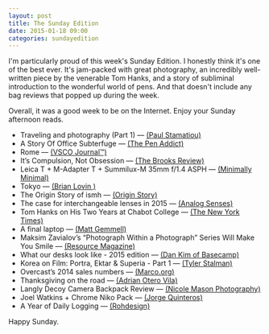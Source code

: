 ```yaml
---
layout: post
title: The Sunday Edition
date: 2015-01-18 09:00
categories: sundayedition
---
```


I'm particularly proud of this week's Sunday Edition. I honestly think it's one of the best ever. It's jam-packed with great photography, an incredibly well-written piece by the venerable Tom Hanks, and a story of subliminal introduction to the wonderful world of pens. And that doesn't include any bag reviews that popped up during the week. 

Overall, it was a good week to be on the Internet. Enjoy your Sunday afternoon reads. 

* Traveling and photography (Part 1) — [(Paul Stamatiou)](http://paulstamatiou.com/traveling-and-photography-part-1/)
* A Story Of Office Subterfuge — [(The Pen Addict)](http://www.penaddict.com/blog/2015/1/15/a-story-of-office-subterfuge)
* Rome  — [(VSCO Journal™)](http://grid.vsco.co/journal/rome-city-guide-kristina-gill)
* It’s Compulsion, Not Obsession — [(The Brooks Review)](https://brooksreview.net/2015/01/compulsion/)
* Leica T + M-Adapter T + Summilux-M 35mm f/1.4 ASPH  — [(Minimally Minimal)](http://www.minimallyminimal.com/blog/leica-t-m-adapter-t-summilux-m-35mm-f14-asph)
* Tokyo — [(Brian Lovin )](http://blog.brianlovin.com/tokyo/)
* The Origin Story of ismh — [(Origin Story)](http://ostory.tumblr.com/post/107888358804/the-origin-story-of-ismh)
* The case for interchangeable lenses in 2015 — [(Analog Senses)](http://www.analogsenses.com/2015/01/13/the-case-for-interchangeable-lenses-in-2015)
* Tom Hanks on His Two Years at Chabot College — [(The New York Times)](http://www.nytimes.com/2015/01/14/opinion/tom-hanks-on-his-two-years-at-chabot-college.html?_r=0)
* A final laptop — [(Matt Gemmell)](http://mattgemmell.com/a-final-laptop/)
* Maksim Zavialov’s “Photograph Within a Photograph” Series Will Make You Smile — [(Resource Magazine)](http://resourcemagonline.com/2015/01/maksim-zavialovs-photograph-within-a-photograph-series-will-make-you-smile/46510/)
* What our desks look like - 2015 edition — [(Dan Kim of Basecamp)](https://signalvnoise.com/posts/3833-what-our-desks-look-like-2015-edition)
* Korea on Film: Portra, Ektar & Superia - Part 1 — [(Tyler Stalman)](http://www.tylerstalman.com/blog/2014/6/3/korea-on-film-pt1)
* Overcast’s 2014 sales numbers — [(Marco.org)](http://www.marco.org/2015/01/15/overcast-sales-numbers)
* Thanksgiving on the road — [(Adrian Otero Vila)](https://medium.com/@aows/thanksgiving-on-the-road-be571524243c)
*  Langly Decoy Camera Backpack Review — [(Nicole Mason Photography)](http://nicolelynnmason.com/langly-decoy-camera-backpack-review/)
* Joel Watkins + Chrome Niko Pack — [(Jorge Quinteros)](http://jorgeq.com/jorgeqfolio/2015/1/17/joel-watkins-chrome-niko-pack)
* A Year of Daily Logging — [(Rohdesign)](http://rohdesign.com/weblog/2015/1/17/a-year-of-daily-logging.html)

Happy Sunday. 

